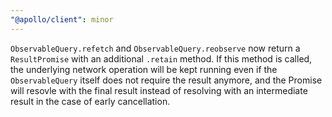 ```yaml
---
"@apollo/client": minor
---
```


`ObservableQuery.refetch` and `ObservableQuery.reobserve` now return a `ResultPromise` with an additional `.retain` method.
If this method is called, the underlying network operation will be kept running even if the `ObservableQuery` itself does
not require the result anymore, and the Promise will resovle with the final result instead of resolving with an intermediate
result in the case of early cancellation.
